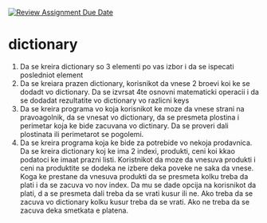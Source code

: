 [![Review Assignment Due Date](https://classroom.github.com/assets/deadline-readme-button-24ddc0f5d75046c5622901739e7c5dd533143b0c8e959d652212380cedb1ea36.svg)](https://classroom.github.com/a/JJjYNIE-)
# dictionary

1. Da se kreira dictionary so 3 elementi po vas izbor i da se ispecati posledniot element<br>
2. Da se kreiara prazen dictionary, korisnikot da vnese 2 broevi koi ke se dodadt vo dictionary. Da se izvrsat 4te osnovni matematicki operacii i da se dodadat rezultatite vo dictionary vo razlicni keys<br>
3. Da se kreira programa vo koja korisnikot ke moze da vnese strani na pravoagolnik, da se vnesat vo dictionary, da se presmeta plostina i perimetar koja ke bide zacuvana vo dictinary. Da se proveri dali plostinata ili perimetarot se pogolemi.
4. Da se kreira programa koja ke bide za potrebide vo nekoja prodavnica. Da se kreira dictionary koj ke ima 2 indexi, produkti, ceni koi kkao podatoci ke imaat prazni listi. Koristnikot da moze da vnesuva produkti i ceni na produktite se dodeka ne izbere deka poveke ne saka da vnese. Koga ke prestane da vnesuva produkti da se presmeta kolku treba da plati i da se zacuva vo nov index. Da mu se dade opcija na korisnikot da plati, d a se presmeta dali treba da se vrati kusur ili ne. Ako treba da se zacuva vo dictionary kolku kusur treba da se vrati. Ako ne treba da se zacuva deka smetkata e platena.
